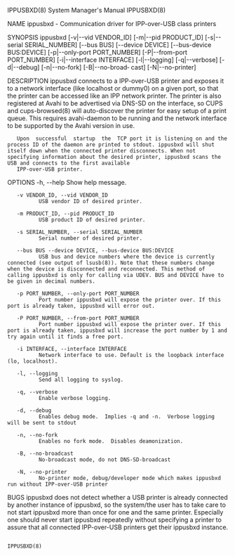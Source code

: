 IPPUSBXD(8)                                                                                                                                     System Manager's Manual                                                                                                                                     IPPUSBXD(8)

NAME
       ippusbxd - Communication driver for IPP-over-USB class printers

SYNOPSIS
       ippusbxd  [-v|--vid  VENDOR_ID] [-m|--pid  PRODUCT_ID] [-s|--serial  SERIAL_NUMBER] [--bus  BUS] [--device  DEVICE] [--bus-device  BUS:DEVICE] [-p|--only-port  PORT_NUMBER] [-P|--from-port  PORT_NUMBER] [-i|--interface  INTERFACE] [-l|--logging] [-q|--verbose] [-d|--debug] [-n|--no-fork] [-B|--no-broad‐
       cast] [-N|--no-printer]

DESCRIPTION
       ippusbxd connects to a IPP-over-USB printer and exposes it to a network interface (like localhost or dummy0) on a given port, so that the printer can be accessed like an IPP network printer. The printer is also registered at Avahi to be advertised via DNS-SD on the interface, so CUPS and cups-browsed(8)
       will auto-discover the printer for easy setup of a print queue. This requires avahi-daemon to be running and the network interface to be supported by the Avahi version in use.

       Upon  successful  startup  the  TCP port it is listening on and the process ID of the daemon are printed to stdout. ippusbxd will shut itself down when the connected printer disconnects. When not specifying information about the desired printer, ippusbxd scans the USB and connects to the first available
       IPP-over-USB printer.

OPTIONS
       -h, --help
              Show help message.

       -v VENDOR_ID, --vid VENDOR_ID
              USB vendor ID of desired printer.

       -m PRODUCT_ID, --pid PRODUCT_ID
              USB product ID of desired printer.

       -s SERIAL_NUMBER, --serial SERIAL_NUMBER
              Serial number of desired printer.

       --bus BUS --device DEVICE, --bus-device BUS:DEVICE
              USB bus and device numbers where the device is currently connected (see output of lsusb(8)). Note that these numbers change when the device is disconnected and reconnected. This method of calling ippusbxd is only for calling via UDEV. BUS and DEVICE have to be given in decimal numbers.

       -p PORT_NUMBER, --only-port PORT_NUMBER
              Port number ippusbxd will expose the printer over. If this port is already taken, ippusbxd will error out.

       -P PORT_NUMBER, --from-port PORT_NUMBER
              Port number ippusbxd will expose the printer over. If this port is already taken, ippusbxd will increase the port number by 1 and try again until it finds a free port.

       -i INTERFACE, --interface INTERFACE
              Network interface to use. Default is the loopback interface (lo, localhost).

       -l, --logging
              Send all logging to syslog.

       -q, --verbose
              Enable verbose logging.

       -d, --debug
              Enables debug mode.  Implies -q and -n.  Verbose logging will be sent to stdout

       -n, --no-fork
              Enables no fork mode.  Disables deamonization.

       -B, --no-broadcast
              No-broadcast mode, do not DNS-SD-broadcast

       -N, --no-printer
              No-printer mode, debug/developer mode which makes ippusbxd run without IPP-over-USB printer

BUGS
       ippusbxd does not detect whether a USB printer is already connected by another instance of ippusbxd, so the system/the user has to take care to not start ippusbxd more than once for one and the same printer. Especially one should never start ippusbxd repeatedly without specifying  a  printer  to  assure
       that all connected IPP-over-USB printers get their ippusbxd instance.

                                                                                                                                                                                                                                                                                                            IPPUSBXD(8)
